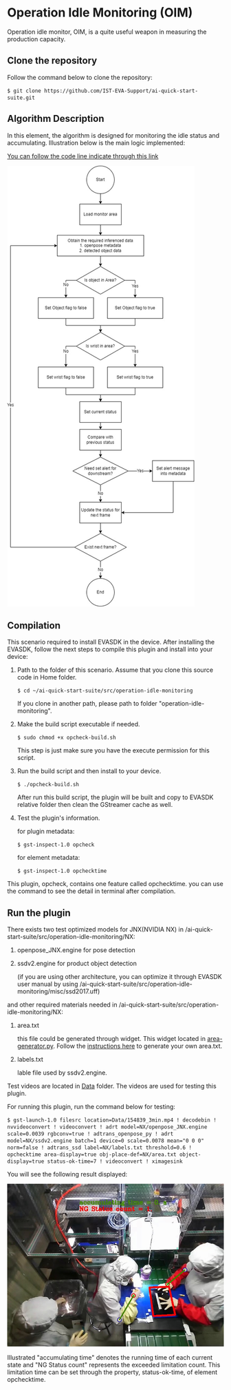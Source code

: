 # Operation Idle Monitoring (OIM)

Operation idle monitor, OIM, is a quite useful weapon in measuring the production capacity.

## Clone the repository

Follow the command below to clone the repository:

```
$ git clone https://github.com/IST-EVA-Support/ai-quick-start-suite.git
```

## Algorithm Description

In this element, the algorithm is designed for monitoring the idle status and accumulating. Illustration below is the main logic implemented:

[You can follow the code line indicate through this link](https://viewer.diagrams.net/?tags={}&highlight=0000ff&edit=_blank&layers=1&nav=1&title=OIM#R5VxRc6M2EP41frQHhI3tx5zj3GUmvXSaae%2FSlxsZZEMCiBMitvvrK2FhA5KJL3GM1M5kErRISNrdb7W7ktJzZvHmM4Fp8Bv2UdQDlr%2FpOdc9AOwJAD3%2BY%2FlbQbHH4x1lRUJf0A6Eh%2FAfJIiWoOahj7JaRYpxRMO0TvRwkiCP1miQELyuV1viqN5rCleiR%2BtAePBghKRq30KfBjvqBIwP9C8oXAVlz7Y73b2JYVlZfDgLoI%2FXFZIz7zkzgjHdPcWbGYo490q%2B7NrdHHm7HxhBCT2lwezHbfpXPE7x33f9LfyWzNIfs37J5hcY5WLGYrR0W7IA%2BYwjoogJDfAKJzCaH6ifCM4TH%2FF%2BLFY61LnDOGVEmxGfEKVbIV6YU8xIAY0j8Vaei5hehnPiobYJCJ2AZIVoSz0hFT6XSgeCU58RjhElW1aBoAjS8KUufSiUaLWvd%2BAzexCs%2FhW2S1x%2FYDOgMuujiCk6Z%2FE6CCl6SGHBjDUDW52BMEt32r8MN1wQxzn6gghFm1YelG9LzRXY7ZfldQUIghRUMFDSzs81x3BlHZ6orDbQSluHEtvvFxSGCZ9KgIph%2FMxDwnjKPpQsEWOMVxR8SGEPuBGb66cFYU8r%2FmQPelyTdmTIlYegZfFd92fOrSFjNmWiuOKjBjerkEZwMYB%2BFCbPFHnBwMMxo6cwjwYRH8UNDPtsAN5zP%2BMo6mc5wwojLyK8YH989MJ%2BZ8Rjv3GKCOMYTvqhH6F%2BjJOQYhImK95RRnHqBch7pmGMBl6a9oBz50yHh4GVU2CfSVKc8bkzFsPqPPlwymry3IFRcx8CV567j9hAaCFfvHjiVqcu6DoDGvB8xYydwWo5o5rRsiey0QIjhdVyP8xqycbeLKs1PdFqDbUyWlMF1w2BXeFDNmF3hyGHnGheeLdIF8zZVt1TmMqY2zsTl8HcSJL%2BV9wF6tAmpN9Fc%2F78yJ8HI1G63lReXW9F4R3OMDjVwTgVq0LA1sByXRHynAxf8bXfcZjQShW8XGaISiLed%2FoOqY8lqT%2By2LFDsduaid39VbHbY3ekvdjBUVOfpTBpOmPam%2F%2Fh2JbN%2F21W9bcK3%2FuKLwDOTZvjyUdRY0EDCiTA8SLPXo8vz7BITOtrBBgrFonhJcPJPb66WRH25uCx8kZtGhjTybbSiBcfq%2B8OzYrSGUzKyaGqZokVOVY1CPdjGfcP3GZa9yXwlxFccbFg%2FgwjHoFq4QH2G7kix1Wg272kCwiMz2y6hkLQ%2Ff9AkJJcFwTuEx36IFBWBIPc8Q7W3FMTLWCkFeCBHHaZE2zrLGa9Emq2wRm14cQ5ElKtSZjtIyrYFlHpEzoNVab9oqGTY0n80DR0ejtOwakhEJhohVNgcgg0GR3zv0qgmhIBjbr3v1QG26QIqPRzjEOgvPvwX0WgxgHQRQEIyJen2%2FTRvcnv0Xr%2Bx6dgbEV9VV7aKPxNZPwpJ2rrBb%2BJwfCbgmPw83JSiJDrD6TM89QEdo29X1cFu4%2Fa%2FFVqoyr%2FpCns2tD0Kuo6ywK0jdpE0I34Kdgm6GY45sIrFJnpMRMlQS8h5rjTG4DjYdcAVG7ImoRA59R1r7OFr23YRkJwqFj3%2Fkx9yLsQp0xL1FnL4vxTgjaFN0pgrI0L2jwHNeoairqkZt%2BORUUM2Kb8mkBRDr072vr4eMZ3Fnu3jdpIG2hPZBv4FRUnrYujUxaMEKF7A%2BjjdZJRgmCsY866EY1PFJdHlNH4OXLW6sXamJz1fk%2FKru1IHTao3rMn1YZhw4yswXH%2BCCiOeD%2FUQB6jLOOXE%2FneVJFra79pcnFnx7EbCHe6dnYUh79M83bsU4N%2FWy8oKg7cd3zW422HAC5lcFVyvsylmqLpFSFwW6mQ8sPaWeXL5entcnOrGdnY1qRx2%2Fi1FuWN7oOW7Qbx1qPgrWytqOF8s9u1qIWL3F%2Fq0jdq3FGzVCkb1SW1j3OO5NzBPPFl%2FOp0H9m2FUfIz3QhmRUPN%2FN32nn4BwfO%2FF8%3D)

![Operation Idle Monitoring Flow Chart](../../resources/OIM.jpg)

## Compilation

This scenario required to install EVASDK in the device. After installing the EVASDK, follow the next steps to compile this plugin and install into your device:

1. Path to the folder of this scenario. Assume that you clone this source code in Home folder.

   ```
   $ cd ~/ai-quick-start-suite/src/operation-idle-monitoring
   ```

   If you clone in another path, please path to folder "operation-idle-monitoring".

2. Make the build script executable if needed.

   ```
   $ sudo chmod +x opcheck-build.sh 
   ```

   This step is just make sure you have the execute permission for this script.

3. Run the build script and then install to your device.

   ```
   $ ./opcheck-build.sh
   ```

   After run this build script, the plugin will be built and copy to EVASDK relative folder then clean the GStreamer cache as well.

4. Test the plugin's information.

   for plugin metadata:

   ```
   $ gst-inspect-1.0 opcheck
   ```

   for element metadata:

   ```
   $ gst-inspect-1.0 opchecktime
   ```

This plugin, opcheck, contains one feature called opchecktime. you can use the command to see the detail in terminal after compilation.

## Run the plugin

There exists two test optimized models for JNX(NVIDIA NX) in /ai-quick-start-suite/src/operation-idle-monitoring/NX:

1. openpose_JNX.engine for pose detection

2. ssdv2.engine for product object detection 

   (if you are using other architecture, you can optimize it through EVASDK user manual by using /ai-quick-start-suite/src/operation-idle-monitoring/misc/ssd2017.uff)

and other required materials needed in /ai-quick-start-suite/src/operation-idle-monitoring/NX:

1. area.txt 

   this file could be generated through widget. This widget located in [area-generator.py](../../widgets/area-generator.py). Follow the [instructions here](../../widgets/readme.md) to generate your own area.txt.

2. labels.txt

   lable file used by ssdv2.engine.

Test videos are located in [Data](/Data) folder. The videos are used for testing this plugin.

For running this plugin, run the command below for testing:

```
$ gst-launch-1.0 filesrc location=Data/154839_3min.mp4 ! decodebin ! nvvideoconvert ! videoconvert ! adrt model=NX/openpose_JNX.engine scale=0.0039 rgbconv=true ! adtrans_openpose_py ! adrt model=NX/ssdv2.engine batch=1 device=0 scale=0.0078 mean="0 0 0" norm=false ! adtrans_ssd label=NX/labels.txt threshold=0.6 ! opchecktime area-display=true obj-place-def=NX/area.txt object-display=true status-ok-time=7 ! videoconvert ! ximagesink
```

You will see the following result displayed:

![displayed screen](../../resources/OMI-event.jpg)

Illustrated "accumulating time" denotes the running time of each current state and "NG Status count" represents the exceeded limitation count. This limitation time can be set through the property, status-ok-time, of element opchecktime.


